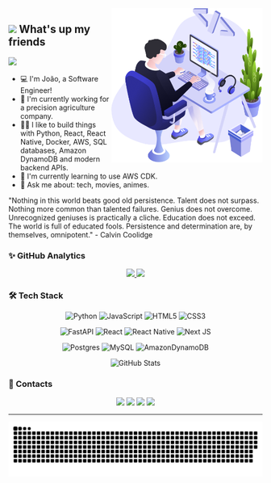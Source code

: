 <img align="right" src="https://github.com/JoaoPauloAntunes/JoaoPauloAntunes/blob/master/images/illustration.png" width="300"/>

## <img src="https://media.giphy.com/media/hvRJCLFzcasrR4ia7z/giphy.gif" width="30px"> What's up my friends 

![](https://komarev.com/ghpvc/?username=JoaoPauloAntunes&color=green)

- :computer: I'm João, a Software Engineer! 
- 🔭 I'm currently working for a precision agriculture company.
- 👨‍💻 I like to build things with Python, React, React Native, Docker, AWS, SQL databases, Amazon DynamoDB and modern backend APIs.
- 🌱 I'm currently learning to use AWS CDK. 
- 💬 Ask me about: tech, movies, animes.

"Nothing in this world beats good old persistence. Talent does not surpass. Nothing more common than talented failures. Genius does not overcome. Unrecognized geniuses is practically a cliche. Education does not exceed. The world is full of educated fools. Persistence and determination are, by themselves, omnipotent." - Calvin Coolidge

### ✨ GitHub Analytics

<p align="center">
  <a href="https://github.com/JoaoPauloAntunes">
    <img height="150em" src="https://github-readme-stats-eight-theta.vercel.app/api?username=JoaoPauloAntunes&show_icons=true&theme=dark&include_all_commits=true&count_private=true&show_owner=true"/>
    <img height="150em" src="https://github-readme-streak-stats.herokuapp.com/?user=JoaoPauloAntunes&count_private=true&theme=dark"/>
  </a>
</p>

### 🛠 Tech Stack
<div align="center"> 
  
  ![Python](https://img.shields.io/badge/python-3670A0?style=for-the-badge&logo=python&logoColor=ffdd54)
  ![JavaScript](https://img.shields.io/badge/javascript-%23323330.svg?style=for-the-badge&logo=javascript&logoColor=%23F7DF1E)
  ![HTML5](https://img.shields.io/badge/html5-%23E34F26.svg?style=for-the-badge&logo=html5&logoColor=white)
  ![CSS3](https://img.shields.io/badge/css3-%231572B6.svg?style=for-the-badge&logo=css3&logoColor=white)
  
  ![FastAPI](https://img.shields.io/badge/FastAPI-005571?style=for-the-badge&logo=fastapi)
  ![React](https://img.shields.io/badge/react-%2320232a.svg?style=for-the-badge&logo=react&logoColor=%2361DAFB)
  ![React Native](https://img.shields.io/badge/react_native-%2320232a.svg?style=for-the-badge&logo=react&logoColor=%2361DAFB)
  ![Next JS](https://img.shields.io/badge/Next-black?style=for-the-badge&logo=next.js&logoColor=white)
  
  ![Postgres](https://img.shields.io/badge/postgres-%23316192.svg?style=for-the-badge&logo=postgresql&logoColor=white)
  ![MySQL](https://img.shields.io/badge/mysql-%2300f.svg?style=for-the-badge&logo=mysql&logoColor=white)
  ![AmazonDynamoDB](https://img.shields.io/badge/Amazon%20DynamoDB-4053D6?style=for-the-badge&logo=Amazon%20DynamoDB&logoColor=white)

</div>

<div align="center"> 

  ![GitHub Stats](https://github-readme-stats.vercel.app/api/top-langs/?username=JoaoPauloAntunes&layout=compact&langs_count=8&theme=dark)

</div>

### 📝 Contacts

<div align="center"> 

  <a href="https://www.linkedin.com/in/joao-paulo-antunes" target="_blank"><img src="https://img.shields.io/badge/-LinkedIn-%230077B5?style=for-the-badge&logo=linkedin&logoColor=white" target="_blank"></a> 
  <a href = "mailto:jpantunesdesouza@gmail.com"><img src="https://img.shields.io/badge/-Gmail-c14438?style=for-the-badge&logo=gmail&logoColor=white" target="_blank"></a>
  <a href="https://www.youtube.com/channel/UCKyBkY5OlIiVLSvoj9eSaFQ" target="_blank"><img src="https://img.shields.io/badge/YouTube-FF0000?style=for-the-badge&logo=youtube&logoColor=white" target="_blank"></a>
  <a href="https://www.instagram.com/jpantunes13/" target="_blank"><img src="https://img.shields.io/badge/-Instagram-%23E4405F?style=for-the-badge&logo=instagram&logoColor=white" target="_blank"></a>

</div>

---

![Snake animation](https://raw.githubusercontent.com/JoaoPauloAntunes/JoaoPauloAntunes/output/github-contribution-grid-snake-dark.svg?palette=github-dark)
